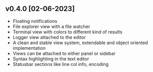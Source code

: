 ## v0.4.0 [02-06-2023]

- Floating notifications 
- File explorer view with a file watcher
- Terminal view with colors to different kind of results
- Logger view attached to the editor
- A clean and stable view system, extendable and object oriented implementation
- Views can be attached to either panel or sidebar
- Syntax highlighting in the text editor
- Statusbar sections like line col info, encoding
